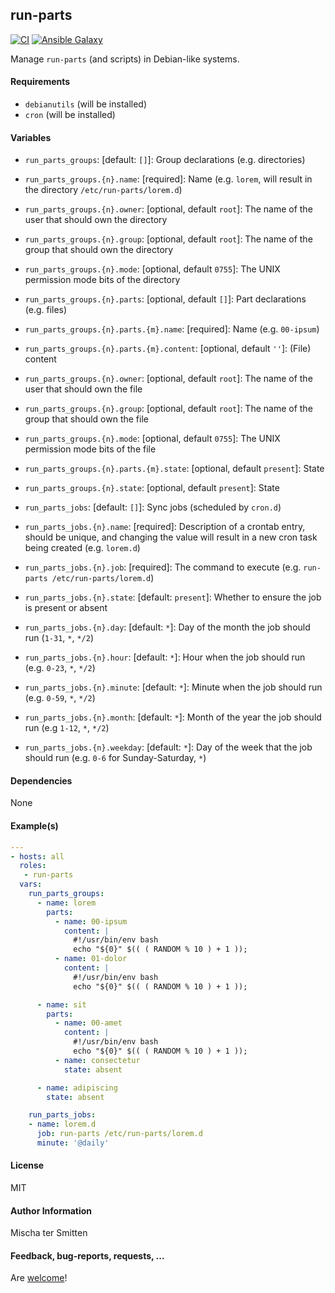 ## run-parts

[![CI](https://github.com/Oefenweb/ansible-run-parts/workflows/CI/badge.svg)](https://github.com/Oefenweb/ansible-run-parts/actions?query=workflow%3ACI)
[![Ansible Galaxy](http://img.shields.io/badge/ansible--galaxy-run--parts-blue.svg)](https://galaxy.ansible.com/Oefenweb/run_parts)

Manage `run-parts` (and scripts) in Debian-like systems.

#### Requirements

* `debianutils` (will be installed)
* `cron` (will be installed)

#### Variables

* `run_parts_groups`: [default: `[]`]: Group declarations (e.g. directories)
* `run_parts_groups.{n}.name`: [required]: Name (e.g. `lorem`, will result in the directory `/etc/run-parts/lorem.d`)
* `run_parts_groups.{n}.owner`: [optional, default `root`]: The name of the user that should own the directory
* `run_parts_groups.{n}.group`: [optional, default `root`]: The name of the group that should own the directory
* `run_parts_groups.{n}.mode`: [optional, default `0755`]: The UNIX permission mode bits of the directory
* `run_parts_groups.{n}.parts`: [optional, default `[]`]: Part declarations (e.g. files)
* `run_parts_groups.{n}.parts.{m}.name`: [required]: Name (e.g. `00-ipsum`)
* `run_parts_groups.{n}.parts.{m}.content`: [optional, default `''`]: (File) content
* `run_parts_groups.{n}.owner`: [optional, default `root`]: The name of the user that should own the file
* `run_parts_groups.{n}.group`: [optional, default `root`]: The name of the group that should own the file
* `run_parts_groups.{n}.mode`: [optional, default `0755`]: The UNIX permission mode bits of the file
* `run_parts_groups.{n}.parts.{m}.state`: [optional, default `present`]: State
* `run_parts_groups.{n}.state`: [optional, default `present`]: State

* `run_parts_jobs`: [default: `[]`]: Sync jobs (scheduled by `cron.d`)
* `run_parts_jobs.{n}.name`: [required]: Description of a crontab entry, should be unique, and changing the value will result in a new cron task being created (e.g. `lorem.d`)
* `run_parts_jobs.{n}.job`: [required]: The command to execute (e.g. `run-parts /etc/run-parts/lorem.d`)
* `run_parts_jobs.{n}.state`: [default: `present`]: Whether to ensure the job is present or absent
* `run_parts_jobs.{n}.day`: [default: `*`]: Day of the month the job should run (`1-31`, `*`, `*/2`)
* `run_parts_jobs.{n}.hour`: [default: `*`]: Hour when the job should run (e.g. `0-23`, `*`, `*/2`)
* `run_parts_jobs.{n}.minute`: [default: `*`]: Minute when the job should run (e.g. `0-59`, `*`, `*/2`)
* `run_parts_jobs.{n}.month`: [default: `*`]: Month of the year the job should run (e.g `1-12`, `*`, `*/2`)
* `run_parts_jobs.{n}.weekday`: [default: `*`]: Day of the week that the job should run (e.g. `0-6` for Sunday-Saturday, `*`)

#### Dependencies

None

#### Example(s)

```yaml
---
- hosts: all
  roles:
   - run-parts
  vars:
    run_parts_groups:
      - name: lorem
        parts:
          - name: 00-ipsum
            content: |
              #!/usr/bin/env bash
              echo "${0}" $(( ( RANDOM % 10 ) + 1 ));
          - name: 01-dolor
            content: |
              #!/usr/bin/env bash
              echo "${0}" $(( ( RANDOM % 10 ) + 1 ));

      - name: sit
        parts:
          - name: 00-amet
            content: |
              #!/usr/bin/env bash
              echo "${0}" $(( ( RANDOM % 10 ) + 1 ));
          - name: consectetur
            state: absent

      - name: adipiscing
        state: absent

    run_parts_jobs:
    - name: lorem.d
      job: run-parts /etc/run-parts/lorem.d
      minute: '@daily'
```

#### License

MIT

#### Author Information

Mischa ter Smitten

#### Feedback, bug-reports, requests, ...

Are [welcome](https://github.com/Oefenweb/ansible-run-parts/issues)!
